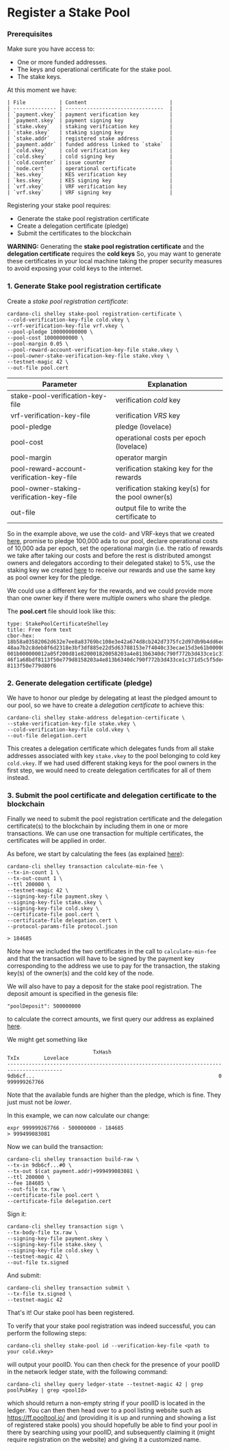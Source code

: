 Register a Stake Pool
=====================

### Prerequisites

Make sure you have access to:

* One or more funded addresses.
* The keys and operational certificate for the stake pool.
* The stake keys.

At this moment we have:

    | File           | Content                           |
    | -------------- | --------------------------------  |
    | `payment.vkey` | payment verification key          |
    | `payment.skey` | payment signing key               |
    | `stake.vkey`   | staking verification key          |
    | `stake.skey`   | staking signing key               |
    | `stake.addr`   | registered stake address          |
    | `payment.addr` | funded address linked to `stake`  |
    | `cold.vkey`    | cold verification key             |
    | `cold.skey`    | cold signing key                  |
    | `cold.counter` | issue counter                     |
    | `node.cert`    | operational certificate           |
    | `kes.vkey`     | KES verification key              |
    | `kes.skey`     | KES signing key                   |
    | `vrf.vkey`     | VRF verification key              |
    | `vrf.skey`     | VRF signing key                   |


Registering your stake pool requires:

* Generate the stake pool registration certificate
* Create a delegation certificate (pledge)
* Submit the certificates to the blockchain

**WARNING:** Generating the __stake pool registration certificate__ and the __delegation certificate__ requires the __cold keys__ So, you may want to generate these certificates in your local machine taking the proper security measures to avoid exposing your cold keys to the internet.  

### 1. Generate Stake pool registration certificate

Create a _stake pool registration certificate_:

    cardano-cli shelley stake-pool registration-certificate \
    --cold-verification-key-file cold.vkey \
    --vrf-verification-key-file vrf.vkey \
    --pool-pledge 100000000000 \
    --pool-cost 10000000000 \
    --pool-margin 0.05 \
    --pool-reward-account-verification-key-file stake.vkey \
    --pool-owner-stake-verification-key-file stake.vkey \
    --testnet-magic 42 \
    --out-file pool.cert

| Parameter                            | Explanation                                       |
|--------------------------------------|---------------------------------------------------|
| stake-pool-verification-key-file     | verification _cold_ key                           |
| vrf-verification-key-file            | verification _VRS_ key                            |
| pool-pledge                          | pledge (lovelace)                                 |
| pool-cost                            | operational costs per epoch (lovelace)            |
| pool-margin                          | operator margin                                   |
| pool-reward-account-verification-key-file | verification staking key for the rewards          |
| pool-owner-staking-verification-key-file  | verification staking key(s) for the pool owner(s) |
| out-file                             | output file to write the certificate to           |

So in the example above, we use the cold- and VRF-keys that we created [here](060_node_keys.md),
promise to pledge 100,000 ada to our pool, declare operational costs of 10,000 ada per epoch,
set the operational margin (i.e. the ratio of rewards we take after taking our costs and before the rest is distributed amongst owners and delegators
according to their delegated stake) to 5%, use the staking key we created [here](020_keys_and_addresses.md) to receive our rewards
and use the same key as pool owner key for the pledge.

We could use a different key for the rewards, and we could provide more than one owner key if there were multiple owners who share the pledge.

The __pool.cert__ file should look like this:

    type: StakePoolCertificateShelley
    title: Free form text
    cbor-hex:
    18b58a03582062d632e7ee8a83769bc108e3e42a674d8cb242d7375fc2d97db9b4dd6eded6fd5820
    48aa7b2c8deb8f6d2318e3bf3df885e22d5d63788153e7f4040c33ecae15d3e61b0000005d21dba0
    001b000000012a05f200d81e820001820058203a4e813b6340dc790f772b3d433ce1c371d5c5f5de
    46f1a68bdf8113f50e779d8158203a4e813b6340dc790f772b3d433ce1c371d5c5f5de46f1a68bdf
    8113f50e779d80f6   

### 2. Generate delegation certificate (pledge)

We have to honor our pledge by delegating at least the pledged amount to our pool, so we have to create a _delegation certificate_ to achieve this:

    cardano-cli shelley stake-address delegation-certificate \
    --stake-verification-key-file stake.vkey \
    --cold-verification-key-file cold.vkey \
    --out-file delegation.cert

This creates a delegation certificate which delegates funds from all stake addresses associated with key `stake.vkey` to
the pool belonging to cold key `cold.vkey`. If we had used different staking keys for the pool owners in the first step,
we would need to create delegation certificates for all of them instead.

### 3. Submit the pool certificate and delegation certificate to the blockchain

Finally we need to submit the pool registration certificate and the delegation certificate(s) to the blockchain by including them in one or more transactions. We can use one transaction for multiple certificates, the certificates will be applied in order.

As before, we start by calculating the fees (as explained [here](040_transactions.md)):

    cardano-cli shelley transaction calculate-min-fee \
    --tx-in-count 1 \
    --tx-out-count 1 \
    --ttl 200000 \
    --testnet-magic 42 \
    --signing-key-file payment.skey \
    --signing-key-file stake.skey \
    --signing-key-file cold.skey \
    --certificate-file pool.cert \
    --certificate-file delegation.cert \
    --protocol-params-file protocol.json

    > 184685

Note how we included the two certificates in the call to `calculate-min-fee` and that the transaction will have to be signed by the payment key corresponding to the address we use to pay for the transaction, the staking key(s) of the owner(s) and the cold key of the node.

We will also have to pay a deposit for the stake pool registration. The deposit amount is specified in the genesis file:

    "poolDeposit": 500000000

to calculate the correct amounts, we first query our address as explained [here](040_transactions.md).

We might get something like

                                TxHash                                 TxIx        Lovelace
    ----------------------------------------------------------------------------------------
    9db6cf...                                                            0      999999267766

Note that the available funds are higher than the pledge, which is fine. They just must not be _lower_.

In this example, we can now calculate our change:

    expr 999999267766 - 500000000 - 184685
    > 999499083081

Now we can build the transaction:

    cardano-cli shelley transaction build-raw \
    --tx-in 9db6cf...#0 \
    --tx-out $(cat payment.addr)+999499083081 \
    --ttl 200000 \
    --fee 184685 \
    --out-file tx.raw \
    --certificate-file pool.cert \
    --certificate-file delegation.cert

Sign it:

    cardano-cli shelley transaction sign \
    --tx-body-file tx.raw \
    --signing-key-file payment.skey \
    --signing-key-file stake.skey \
    --signing-key-file cold.skey \
    --testnet-magic 42 \
    --out-file tx.signed

And submit:

    cardano-cli shelley transaction submit \
    --tx-file tx.signed \
    --testnet-magic 42

That's it! Our stake pool has been registered.

To verify that your stake pool registration was indeed successful, you can perform the following steps:

    cardano-cli shelley stake-pool id --verification-key-file <path to your cold.vkey>

will output your poolID. You can then check for the presence of your poolID in the network ledger state, with the following command:

    cardano-cli shelley query ledger-state --testnet-magic 42 | grep poolPubKey | grep <poolId>

which should return a non-empty string if your poolID is located in the ledger. You can then then head over to a pool listing website such as https://ff.pooltool.io/ and (providing it is up and running and showing a list of registered stake pools) you should hopefully be able to find your pool in there by searching using your poolID, and subsequently claiming it (might require registration on the website) and giving it a customized name.
